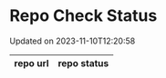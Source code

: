 # Repo Check Status

Updated on 2023-11-10T12:20:58

| repo url | repo status |
| -------- | -------- | 
